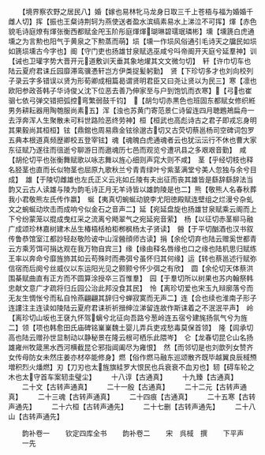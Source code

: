 <!-- { "loadSidebar": true } -->
　　【境界察农野之居民八】婚【嫁也易林牝马龙身日取三千上苍梧与福为婚婚千雌人切】挥【振也王粲诗荆轲为燕使送者盈水滨缟素易水上涕泣不可挥】煇【赤色貌毛诗庭燎有煇张衡西都赋金戺玉阶彤庭煇煇瑚琳碧瓀珉璘彬】壎【壎篪白虎通壎之为言勲也阳气于黄泉之下勲蒸而萌】埙【壎一作埙风俗通引毛诗天之牖民如埙如篪埙壎古今字也】阍【守门吏也扬雄甘泉赋选巫咸兮呌帝阍开天庭兮延羣神】训【诫也卫瓘字势大晋开元道敷训天垂其象地燿其文文微匀切】　轩【许巾切车也陆云夏府君诔丘园靡滞鸾骥慿轩岂方伊类捉髪躬勤】　贤【下珍切多才也刘向校列子录云字多错误以贤为形荀卿成相篇曷谓贤明君臣又曰尧让贤以为民三】寒【凛也欧阳参政荅韩子华诗俊乂沈下位恶去善乃伸家至与户到饱饥而衣寒】【弓也崔骃七依弓弹交错把弧控弯繁弱鼓千钧】　【胡匀切赤黒色也班固东都赋女修织絍男务耕耘器用陶匏服尚素五】浑【浊也苏黄门寄范景仁诗留连四月聴鶗鴂扁舟一去浮奔浑人生聚散未可料世路险恶终劳神】桓【桓武也高彪诗古之君子即戎忘身明其果毅尚其桓桓】铉【鼎錧也周易鼎金铉徐邈古切又古荧切蔡邕杨司空碑词包罗五典本根道真频歴卿校五登宰铉】魂【魂魄白虎通魂者云也犹沄沄行不休也曹大家东征赋乃遂往而徂逝兮聊游日而遨魂历七邑而观览兮遭巩县之多艰艰音勤】　咸【胡伦切平也张衡舞赋歌以咏志舞以旌心细则声窕大则不咸】　茎【乎经切枝也释名胫茎也直而长似物茎也屈原九歌秋兰兮青青绿叶兮紫茎满堂兮美人忽独与余兮目成】　雄【于陵切雌雄也左氏正义云兆如丘陵有夫出征而丧其雄皆是繇辞繇辞法当韵又云古人读雄与陵为韵毛诗正月无羊诗皆以雄韵陵是也二】熊【敬熊人名春秋葬我小君敬熊左氏传作嬴】　蜒【夷真切蜿蜒动貌李尤阳徳殿赋连壁组之烂漫兮杂虬文之蜿蜒动坎击而成响兮似金石之音声二】延【宛延盘旋也扬雄甘泉赋乘云阁而上下兮纷蒙笼以掍成曳红采之流离兮飏翠气之宛延宛音萦】　杨【以征切赤茎柳马融广成颂珍林嘉树建木丛生椿梧栝柏柜栁枫杨太子贤读】　醟【于平切酗酒也汉书叙传鲁恭馆室江都訬轻赵敬险诐中山淫醟顔师古读】捐【余伦切弃也陆云赠奚世都青云方乘芳饵可捐达观在我万物自宾三】缘【缘由释名唇缘也口之缘也陆机思归赋练王率以奔命兮靡旌斾其如云苟殊时而弗弭兮虽怀归其何缘】运【转也蔡邕述行赋弥信宿而后阕兮丝威仪以东运阳光见之颢颢兮怀少弭之有欣】　圆【余伦切天体蔡洪围棊赋曲直有正方而不圆算涂授卒三百惟羣】　园【于羣切所以树果也苏内翰祭韩忠献文意广才疏将归丘园公治此邦没食其民】　怜【离珍切爱也宋玉九辩廓落兮而无友生惆怅兮而私自怜燕翩翩其辞归兮蝉寂寞而无声二】连【合也续也淮南子形子连謱注主连读如陵陆云夏府君诔祈祈搢绅泣涕留连故作斯诔着之不泯泯平声】　岭【离珍切山坂也王褎九怀驾螭兮北征向吾路兮葱岭连五宿兮建旄扬氛气兮为旌二】领【项也韩愈田氏庙碑铭嶪嶪魏土婴儿弄兵吏戎愁毒莫保首领】　隆【闾承切高也陆云赠孙世显制动以静秘景在隆云根可栖乐此隈岑】　仑【龙春切昆仑山名扬雄雍州牧箴黑水西河横截昆仑邪指阊阖尽为雍恨】　然【而邻切是也刘歆列女赞齐女传母防女未然庄姜亦材卒能修身】燃【俗作燃马融东巡颂散齐既毕越翼良辰棫槱増积烈火燔燃】刃【刀刃也太旌旗絓罗大恨民也兵衰衰不血刃也】轫【碍车轮之木也太守首车案轫圭璧尘】
　　十八谆【古通真】
　　十九臻【古通真】
　　二十文【古转声通真】
　　二十一殷【古通真】
　　二十二元【古转声通真】
　　二十三魂【古转声通真】
　　二十四痕【古通真】
　　二十五寒【古转声通先】
　　二十六桓【古转声通先】
　　二十七删【古转声通先】
　　二十八山【古转声通先】

　　韵补卷一
　　钦定四库全书
　　韵补卷二
　　宋　呉棫　撰
　　下平声
　　一先
